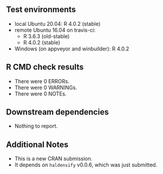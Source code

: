 ## Test environments
* local Ubuntu 20.04: R 4.0.2 (stable)
* remote Ubuntu 16.04 on travis-ci:
  * R 3.6.3 (old-stable)
  * R 4.0.2 (stable)
* Windows (on appveyor and winbuilder): R 4.0.2

## R CMD check results
* There were 0 ERRORs.
* There were 0 WARNINGs.
* There were 0 NOTEs.

## Downstream dependencies
* Nothing to report.

## Additional Notes
* This is a new CRAN submission.
* It depends on `haldensify` v0.0.6, which was just submitted.
